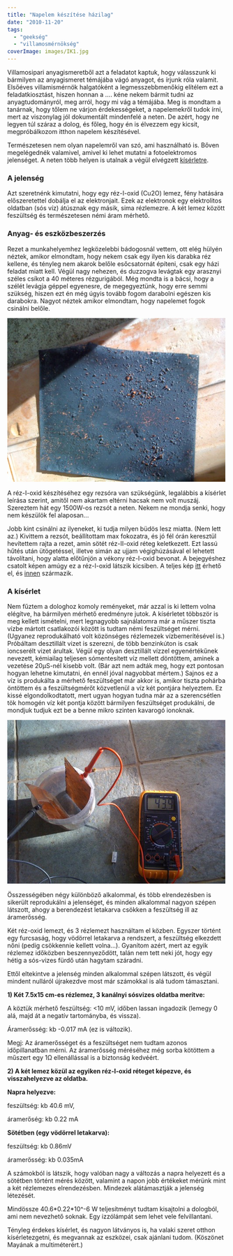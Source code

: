 ```yaml
---
title: "Napelem készítése házilag"
date: "2010-11-20"
tags: 
  - "geekség"
  - "villamosmérnökség"
coverImage: images/ΙΚ1.jpg
---
```


Villamosipari anyagismeretből azt a feladatot kaptuk, hogy válasszunk ki bármilyen az anyagismeret témájába vágó anyagot, és írjunk róla valamit. Elsőéves villamismérnök halgatóként a legmesszebbmenőkig elítélem ezt a feladatkiosztást, hiszen honnan a .... kéne nekem bármit tudni az anyagtudományról, meg arról, hogy mi vág a témájába. Meg is mondtam a tanárnak, hogy tőlem ne várjon érdekességeket, a napelemekről tudok írni, mert az viszonylag jól dokumentált mindenfelé a neten. De azért, hogy ne legyen túl száraz a dolog, és főleg, hogy én is élvezzem egy kicsit, megpróbálkozom itthon napelem készítésével.

Természetesen nem olyan napelemről van szó, ami használható is. Bőven megelégednék valamivel, amivel ki lehet mutatni a fotoelektromos jelenséget. A neten több helyen is utalnak a végül elvégzett [kísérletre](http://worldwatts.com/homemade_solar_cell/homemade_solar_cell.html).

### A jelenség

Azt szeretnénk kimutatni, hogy egy réz-I-oxid (Cu2O) lemez, fény hatására előszeretettel dobálja el az elektronjait. Ezek az elektronok egy elektrolitos oldatban (sós víz) átúsznak egy másik, sima rézlemezre. A két lemez között feszültség és természetesen némi áram mérhető.

### Anyag- és eszközbeszerzés

Rezet a munkahelyemhez legközelebbi bádogosnál vettem, ott elég hülyén néztek, amikor elmondtam, hogy nekem csak egy ilyen kis darabka réz kellene, és tényleg nem akarok belőle esőcsatornát építeni, csak egy házi feladat miatt kell. Végül nagy nehezen, és duzzogva levágtak egy arasznyi széles csíkot a 40 méteres rézgurigából. Még mondta is a bácsi, hogy a szélét levágja géppel egyenesre, de megegyeztünk, hogy erre semmi szükség, hiszen ezt én még úgyis tovább fogom darabolni egészen kis darabokra. Nagyot néztek amikor elmondtam, hogy napelemet fogok csinálni belőle.

![IMG_0720](images/IMG_0720-500x375.jpg)

A réz-I-oxid készítéséhez egy rezsóra van szükségünk, legalábbis a kísérlet leírása szerint, amitől nem akartam eltérni hacsak nem volt muszáj. Szereztem hát egy 1500W-os rezsót a neten. Nekem ne mondja senki, hogy nem készülök fel alaposan...

Jobb kint csinálni az ilyeneket, ki tudja milyen büdös lesz miatta. (Nem lett az.) Kivittem a rezsót, beállítottam max fokozatra, és jó fél órán keresztül hevítettem rajta a rezet, amin sötét réz-II-oxid réteg keletkezett. Ezt lassú hűtés után ütögetéssel, illetve simán az ujjam végighúzásával el lehetett távolítani, hogy alatta előtűnjön a vékony réz-I-oxid bevonat. A bejegyéshez csatolt képen amúgy ez a réz-I-oxid látszik kicsiben. A teljes kép [itt](images/IK1-1.jpg) érhető el, és [innen](http://galleryhip.com/copper-oxide-structure.html) származik.

### A kísérlet

Nem fűztem a dologhoz komoly reményeket, már azzal is ki lettem volna elégítve, ha bármilyen mérhető eredményre jutok. A kísérletet többször is meg kellett ismételni, mert legnagyobb sajnálatomra már a műszer tiszta vízbe mártott csatlakozói között is tudtam némi feszültséget mérni. (Ugyanez reprodukálható volt közönséges rézlemezek vízbemerítésével is.) Próbáltam desztillált vizet is szerezni, de több benzinkúton is csak ioncserélt vizet árultak. Végül egy olyan desztillált vízzel egyenértékűnek nevezett, kémiailag teljesen sómentesített víz mellett döntöttem, aminek a vezetése 20μS-nél kisebb volt. (Bár azt nem adták meg, hogy ezt pontosan hogyan lehetne kimutatni, én ennél jóval nagyobbat mértem.) Sajnos ez a víz is produkálta a mérhető feszültséget már akkor is, amikor tiszta pohárba öntöttem és a feszültségmérőt közvetlenül a víz két pontjára helyeztem. Ez kissé elgondolkodtatott, mert ugyan hogyan tudna már az a szerencsétlen tök homogén víz két pontja között bármilyen feszültséget produkálni, de mondjuk tudjuk ezt be a benne mikro szinten kavarogó ionoknak.

![IMG_0746](images/IMG_0746-500x375.jpg)

Összességében négy különböző alkalommal, és több elrendezésben is sikerült reprodukálni a jelenséget, és minden alkalommal nagyon szépen látszott, ahogy a berendezést letakarva csökken a feszültség ill az áramerősség.

Két réz-oxid lemezt, és 3 rézlemezt használtam el közben. Egyszer történt egy furcsaság, hogy vödörrel letakarva a rendszert, a feszültség elkezdett nőni (pedig csökkennie kellett volna...). Gyanítom azért, mert az egyik rézlemez időközben beszennyeződött, talán nem tett neki jót, hogy egy hétig a sós-vizes fürdő után hagytam száradni.

Ettől eltekintve a jelenség minden alkalommal szépen látszott, és végül mindent nulláról újrakezdve most már számokkal is alá tudom támasztani.

**1) Két 7.5x15 cm-es rézlemez, 3 kanálnyi sósvizes oldatba merítve:**

A köztük mérhető feszültség: <10 mV, időben lassan ingadozik (lemegy 0 alá, majd át a negatív tartományba, és vissza).

Áramerősség: kb -0.017 mA (ez is változik).

Megj: Az áramerősséget és a feszültséget nem tudtam azonos időpillanatban mérni. Az áramerősség méréséhez még sorba kötöttem a műszert egy 1Ω ellenállással is a biztonság kedvéért.

**2) A két lemez közül az egyiken réz-I-oxid réteget képezve, és visszahelyezve az oldatba.**

**Napra helyezve:**

feszültség: kb 40.6 mV,

áramerőség: kb 0.22 mA

****Sötétben** (egy vödörrel letakarva):**

feszültség: kb 0.86mV

áramerősség: kb 0.035mA

A számokból is látszik, hogy valóban nagy a változás a napra helyezett és a sötétben történt mérés között, valamint a napon jobb értékeket mérünk mint a két rézlemezes elrendezésben. Mindezek alátámasztják a jelenség létezését.

Mindössze 40.6\*0.22\*10^-6 W teljesítményt tudtam kisajtolni a dologból, ami nem nevezhető soknak. Egy izzólámpát sem lehet vele felvillantani.

Tényleg érdekes kísérlet, és nagyon látványos is, ha valaki szeret otthon kísérletezgetni, és megvannak az eszközei, csak ajánlani tudom. (Köszönet Mayának a multiméterért.)
